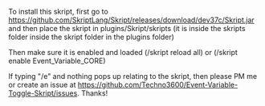 To install this skript, first go to https://github.com/SkriptLang/Skript/releases/download/dev37c/Skript.jar and then place the skript in plugins/Skript/skripts (it is inside the skripts folder inside the skript folder in the plugins folder)

Then make sure it is enabled and loaded (/skript reload all) or (/skript enable Event_Variable_CORE)

If typing "/e" and nothing pops up relating to the skript, then please PM me or create an issue at https://github.com/Techno3600/Event-Variable-Toggle-Skript/issues. Thanks!
